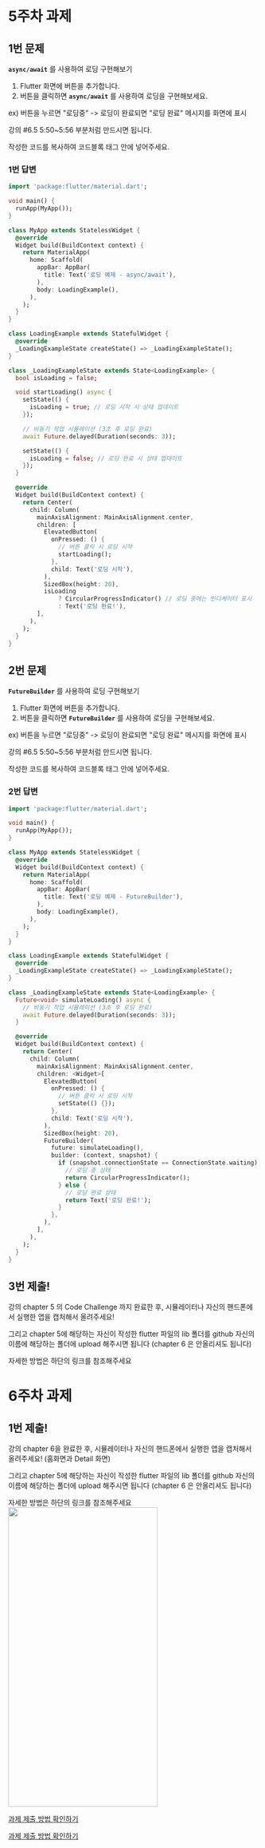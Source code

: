 # 5주차 과제

## 1번 문제

**`async/await`** 를 사용하여 로딩 구현해보기

1. Flutter 화면에 버튼을 추가합니다.
2. 버튼을 클릭하면 **`async/await`** 를 사용하여 로딩을 구현해보세요.

ex) 버튼을 누르면 "로딩중" -> 로딩이 완료되면 "로딩 완료" 메시지를 화면에 표시

강의 #6.5 5:50~5:56 부분처럼 만드시면 됩니다.

작성한 코드를 복사하여 코드블록 태그 안에 넣어주세요. 
### 1번 답변

```dart
import 'package:flutter/material.dart';

void main() {
  runApp(MyApp());
}

class MyApp extends StatelessWidget {
  @override
  Widget build(BuildContext context) {
    return MaterialApp(
      home: Scaffold(
        appBar: AppBar(
          title: Text('로딩 예제 - async/await'),
        ),
        body: LoadingExample(),
      ),
    );
  }
}

class LoadingExample extends StatefulWidget {
  @override
  _LoadingExampleState createState() => _LoadingExampleState();
}

class _LoadingExampleState extends State<LoadingExample> {
  bool isLoading = false;

  void startLoading() async {
    setState(() {
      isLoading = true; // 로딩 시작 시 상태 업데이트
    });

    // 비동기 작업 시뮬레이션 (3초 후 로딩 완료)
    await Future.delayed(Duration(seconds: 3));

    setState(() {
      isLoading = false; // 로딩 완료 시 상태 업데이트
    });
  }

  @override
  Widget build(BuildContext context) {
    return Center(
      child: Column(
        mainAxisAlignment: MainAxisAlignment.center,
        children: [
          ElevatedButton(
            onPressed: () {
              // 버튼 클릭 시 로딩 시작
              startLoading();
            },
            child: Text('로딩 시작'),
          ),
          SizedBox(height: 20),
          isLoading
              ? CircularProgressIndicator() // 로딩 중에는 인디케이터 표시
              : Text('로딩 완료!'),
        ],
      ),
    );
  }
}
```

## 2번 문제

**`FutureBuilder`** 를 사용하여 로딩 구현해보기

1. Flutter 화면에 버튼을 추가합니다.
2. 버튼을 클릭하면 **`FutureBuilder`** 를 사용하여 로딩을 구현해보세요.

ex) 버튼을 누르면 "로딩중" -> 로딩이 완료되면 "로딩 완료" 메시지를 화면에 표시

강의 #6.5 5:50~5:56 부분처럼 만드시면 됩니다.

작성한 코드를 복사하여 코드블록 태그 안에 넣어주세요. 


### 2번 답변

```dart
import 'package:flutter/material.dart';

void main() {
  runApp(MyApp());
}

class MyApp extends StatelessWidget {
  @override
  Widget build(BuildContext context) {
    return MaterialApp(
      home: Scaffold(
        appBar: AppBar(
          title: Text('로딩 예제 - FutureBuilder'),
        ),
        body: LoadingExample(),
      ),
    );
  }
}

class LoadingExample extends StatefulWidget {
  @override
  _LoadingExampleState createState() => _LoadingExampleState();
}

class _LoadingExampleState extends State<LoadingExample> {
  Future<void> simulateLoading() async {
    // 비동기 작업 시뮬레이션 (3초 후 로딩 완료)
    await Future.delayed(Duration(seconds: 3));
  }

  @override
  Widget build(BuildContext context) {
    return Center(
      child: Column(
        mainAxisAlignment: MainAxisAlignment.center,
        children: <Widget>[
          ElevatedButton(
            onPressed: () {
              // 버튼 클릭 시 로딩 시작
              setState(() {});
            },
            child: Text('로딩 시작'),
          ),
          SizedBox(height: 20),
          FutureBuilder(
            future: simulateLoading(),
            builder: (context, snapshot) {
              if (snapshot.connectionState == ConnectionState.waiting) {
                // 로딩 중 상태
                return CircularProgressIndicator();
              } else {
                // 로딩 완료 상태
                return Text('로딩 완료!');
              }
            },
          ),
        ],
      ),
    );
  }
}
```


## 3번 제출!

강의 chapter 5 의 Code Challenge 까지 완료한 후,
시뮬레이터나 자신의 핸드폰에서 실행한 앱을 캡처해서 올려주세요!

그리고 chapter 5에 해당하는 자신이 작성한 flutter 파일의 lib 폴더를 github 자신의 이름에 해당하는 폴더에 upload 해주시면 됩니다
(chapter 6 은 안올리셔도 됩니다)

자세한 방법은 하단의 링크를 참조해주세요

# 6주차 과제

## 1번 제출!

강의 chapter 6을 완료한 후,
시뮬레이터나 자신의 핸드폰에서 실행한 앱을 캡처해서 올려주세요! (홈화면과 Detail 화면)

그리고 chapter 5에 해당하는 자신이 작성한 flutter 파일의 lib 폴더를 github 자신의 이름에 해당하는 폴더에 upload 해주시면 됩니다
(chapter 6 은 안올리셔도 됩니다)

자세한 방법은 하단의 링크를 참조해주세요
<img src="https://github.com/GDSC-Hanyang/2023-App-Study/assets/43240607/14edd6ab-8bf9-49cb-b5ec-a76c2fbed0a3" width="300" height="600"/>

[과제 제출 방법 확인하기](https://github.com/GDSC-Hanyang/2023-App-Study/issues/4)

[과제 제출 방법 확인하기](https://github.com/GDSC-Hanyang/2023-App-Study/issues/4)
